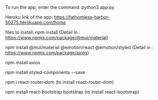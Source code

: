 To run the app, enter the command: python3 app.py

Heroku link of the app: 
https://fathomless-harbor-50275.herokuapp.com/home

files to install: 
npm install
(Detail in : https://www.npmjs.com/package/@mui/material)

npm install @mui/material @emotion/react @emotion/styled
(Detail in : https://www.npmjs.com/package/axios)

npm install axios

npm install styled-components --save


npm i react-router-dom 
(to install react-router-dom)

npm install react-bootstrap bootstrap
(to install react-bootstrap)
